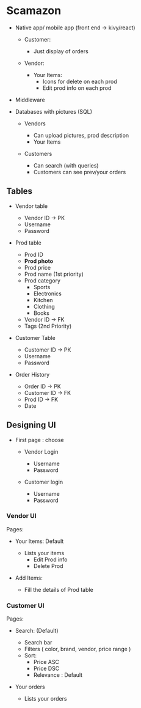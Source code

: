 
# Scamazon

- Native app/ mobile app (front end -> kivy/react)
  - Customer:
    - Just display of orders

  - Vendor:
    - Your Items:
      - Icons for delete on each prod
      - Edit prod info on each prod

- Middleware

-  Databases with pictures (SQL)
	- Vendors
		- Can upload pictures, prod description
		- Your Items

	- Customers
		- Can search (with queries)
		- Customers can see prev/your orders

## Tables

- Vendor table
	- Vendor ID -> PK
	- Username
	- Password

- Prod table
	- Prod ID
	- **Prod photo**
	- Prod price
	- Prod name (1st  priority)
	- Prod category
		- Sports
		- Electronics
		- Kitchen
		- Clothing
		- Books
	- Vendor ID -> FK
	- Tags (2nd Priority)

- Customer Table
	- Customer ID -> PK
	- Username
	- Password

- Order History
	- Order ID -> PK
	- Customer ID -> FK
	- Prod ID -> FK
	- Date



## Designing UI

- First page : choose
	- Vendor Login
		- Username
		- Password

	- Customer login
		- Username
		- Password

### Vendor UI

Pages: 
- Your Items: Default
	- Lists your items
		- Edit Prod info
		- Delete Prod

- Add Items:
	- Fill the details of Prod table

### Customer UI

Pages:
- Search: (Default)
	- Search bar
	- Filters ( color, brand, vendor, price range )
	- Sort:
		- Price ASC
		- Price DSC
		- Relevance : Default

- Your orders
	- Lists your orders


